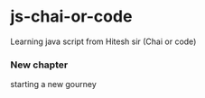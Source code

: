 # js-chai-or-code
Learning java script from Hitesh sir (Chai or code) 

### New chapter
starting a new gourney 
